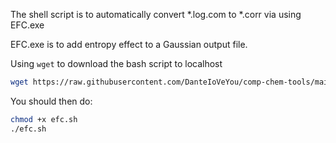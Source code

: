 The shell script is to automatically convert *.log.com to *.corr via using EFC.exe

EFC.exe is to add entropy effect to a Gaussian output file.

Using `wget` to download the bash script to localhost

```bash
wget https://raw.githubusercontent.com/DanteIoVeYou/comp-chem-tools/main/bash/EFC/efc.sh
```



You should then do:

```bash
chmod +x efc.sh
./efc.sh
```

